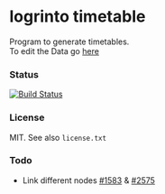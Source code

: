 # logrinto timetable
Program to generate timetables.  
To edit the Data go [here](https://github.com/logrinto/IAD2017.timetable/blob/master/src/data/)

### Status
[![Build Status](https://travis-ci.org/logrinto/IAD2017.timetable.svg?branch=master)](https://travis-ci.org/logrinto/IAD2017.timetable)

### License
MIT. See also `license.txt`

### Todo

* Link different nodes [#1583](https://github.com/gatsbyjs/gatsby/issues/1583) & [#2575](https://github.com/gatsbyjs/gatsby/issues/2575)
